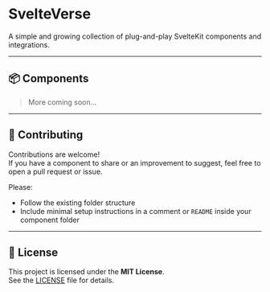 # SvelteVerse

A simple and growing collection of plug-and-play SvelteKit components and integrations.

---

## 📦 Components



> More coming soon...

---

## 🤝 Contributing

Contributions are welcome!  
If you have a component to share or an improvement to suggest, feel free to open a pull request or issue.

Please:
- Follow the existing folder structure
- Include minimal setup instructions in a comment or `README` inside your component folder

---

## 📄 License

This project is licensed under the **MIT License**.  
See the [LICENSE](./LICENSE) file for details.
